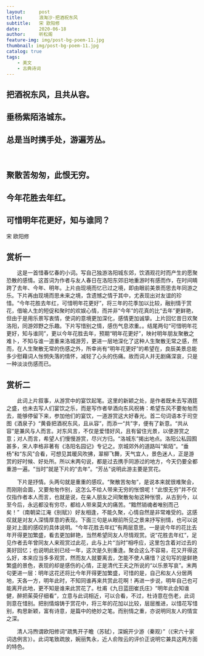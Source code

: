 ```yaml
---
layout:     post
title:      浪淘沙·把酒祝东风
subtitle:   宋 欧阳修
date:       2020-06-18
author:     听松阁
feature-img: img/post-bg-poem-11.jpg
thumbnail: img/post-bg-poem-11.jpg
catalog: true
tags:
    - 美文
    - 古典诗词
---
```


## 把酒祝东风，且共从容。
## 垂杨紫陌洛城东。
## 总是当时携手处，游遍芳丛。
&nbsp;
## 聚散苦匆匆，此恨无穷。
## 今年花胜去年红。
## 可惜明年花更好，知与谁同？

宋 欧阳修

## 赏析一

　　这是一首惜春忆春的小词。写自己独游洛阳城东郊，饮酒观花时而产生的愿聚恐散的感情。这首词为作者与友人春日在洛阳东郊旧地重游时有感而作，在时间睛跨了去年、今年、明年。上片由现境而忆已过之境，即由眼前美景而思去年同游之乐。下片再由现境而思未来之境，含遗憾之情于其中，尤表现出对友谊的珍惜。“今年花胜去年红，可惜明年花更好”，将三年的花季加以比较，融别情于赏花，借喻人生的短促和聚时的欢娱心情，而并非“今年”的花真的比“去年”更鲜艳，但由于是用乐景写衷情，使词的意境更加深化，感情更加诚挚。上片回忆昔日欢聚洛阳，同游郊野之乐趣。下片写惜别之情，感伤气息浓重。。结尾两句“可惜明年花更好，知与谁同”，更以今年花胜去年，预期“明年花更好”，映衬明年朋友聚散之难卜，不知与谁一道重来洛城游芳，更进一层地深化了这种人生聚散无常之感，然而，在人生聚散无常的伤感之外，所幸尚有“明年花更好”的希望在，良辰美景总能多少慰藉词人怅惘失落的情怀，减轻了心头的伤痛。故而词人并无剧痛深哀，只是一种淡淡伤感而已。 





## 赏析二

　　此词上片叙事，从游赏中的宴饮起笔。这里的新颖之处，是作者既未去写酒筳之盛，也未去写人们宴饮之乐，而是写作者举酒向东风祝祷：希望东风不要匆匆而去，能够停留下来，参加他们的宴饮，一道游赏这大好春光。首二句词语本于司空图《酒泉子》“黄昏把酒祝东风，且从容”，而添一“共”字，便有了新意。“共从容”是兼风与人而言。对东风言，不仅是爱惜好风，且有留住光景，以便游赏之意；对人而言，希望人们慢慢游赏，尽兴方归。“洛城东”揭出地点。洛阳公私园囿甚多，宋人李格非著有《洛阳名园记》专记之。京城郊外的道路叫“紫陌”。“垂杨”和“东风”合看，可想见其暖风吹拂，翠柳飞舞，天气宜人，景色迷人，正是游赏的好时候、好处所。所以末两句说，都是过去携手同游过的地方，今天仍要全都重游一遍。“当时”就是下片的“去年”。“芳丛”说明此游主要是赏花。

　　下片是抒情。头两句就是重重的感叹。“聚散苦匆匆”，是说本来就很难聚会，而刚刚会面，又要匆匆作别，这怎么不给人带来无穷的怅恨呢！“此恨无穷”并不仅仅指作者本人而言，也就是说，在亲人朋友之间聚散匆匆这种怅恨，从古到今，以至今后，永远都没有穷尽，都给人带来莫大的痛苦。“黯然销魂者唯别而己矣！”（南朝梁江淹《别赋》）好友相逢，不能久聚，心情自然是非常难受的。这感叹就是对友人深情厚意的表现。下面三句是从眼前所见之景来抒写别情，也可以说是对上面的感叹的具体说明。“今年花胜去年红”有两层意思。一是说今年的花比去年开得更加繁盛，看去更加鲜艳，当然希望同友人尽情观赏。说“花胜去年红”，足见作者去年曾同友人来观赏过此花，此与上片“当时”相呼应，这里包含着对过去的美好回忆；也说明此别已经一年，这次是久别重逢。聚会这么不容易，花又开得这么好，本来应当多多观赏，然而友人就要离去，怎能不使人痛惜？这句写的是鲜艳繁盛的景色，表现的却是感伤的心情，正是清代王夫之所说的“以乐景写哀”。末两句更进一层：明年这花还将比今年开得更加繁盛，可惜的是，自己和友人分居两地，天各一方，明年此时，不知同谁再来共赏此花啊！再进一步说，明年自己也可能离开此地，更不知是谁来此赏花了。杜甫《九日蓝田崔氏庄》“明年此会知谁健，醉把茱萸仔细看”，立意与此词相近，可以合看，不过，杜诗意在伤老，此词则意在惜别。把别情熔铸于赏花中，将三年的花加以比较，层层推进，以惜花写惜别，构思新颖，富有诗意，是篇中的绝妙之笔。而别情之重，亦说明同友人的情宜之深。

　　清人冯煦谓欧阳修词“疏隽开子瞻（苏轼），深婉开少游（秦观）”（《宋六十家词选例言》）。此词笔致疏放，婉丽隽永，近人俞陛云的评价正说明它兼具这两方面的特色。

